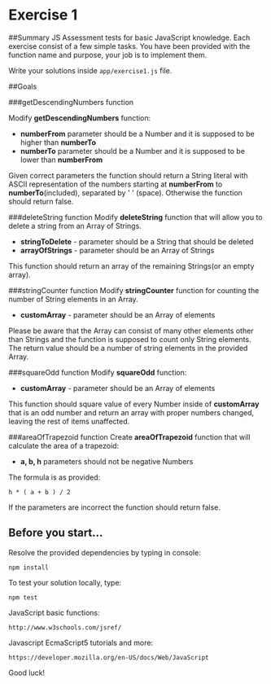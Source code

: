 # Exercise 1 

##Summary
JS Assessment tests for basic JavaScript knowledge. Each exercise consist of a few simple tasks. You have been provided with the function
 name and purpose, your job is to implement them.
 
Write your solutions inside `app/exercise1.js` file. 

##Goals

###getDescendingNumbers function

Modify **getDescendingNumbers** function:

-   **numberFrom** parameter should be a Number and it is supposed to be higher than **numberTo**
-   **numberTo** parameter should be a Number and it is supposed to be lower than **numberFrom**

Given correct parameters the function should return a String literal with ASCII representation of the numbers starting at **numberFrom** to **numberTo**(included), separated by ' ' (space). Otherwise the function should return false.


###deleteString function
Modify **deleteString** function that will allow you to delete a string from an Array of Strings. 

- **stringToDelete** - parameter should be a String that should be deleted
- **arrayOfStrings** - parameter should be an Array of Strings

 This function should return an array of the remaining Strings(or an empty array).

###stringCounter function
Modify **stringCounter** function for counting the number of String elements in an Array. 

- **customArray** - parameter should be an Array of elements

Please be aware that the Array can consist of many other elements other than Strings and the function is supposed to count only String elements. The return value should be a number of string elements in the provided Array.

###squareOdd function
Modify **squareOdd** function: 

- **customArray** - parameter should be an Array of elements


This function should square value of every Number inside of **customArray** that is an odd number and return an array with proper numbers changed, leaving the rest of items unaffected.


###areaOfTrapezoid function
Create **areaOfTrapezoid** function that will calculate the area of a trapezoid:
   
-   **a, b, h** parameters should not be negative Numbers


The formula is as provided:

    h * ( a + b ) / 2

If the parameters are incorrect the function should return false.

## Before you start...

Resolve the provided dependencies by typing in console:

    npm install

To test your solution locally, type:

    npm test

JavaScript basic functions:

    http://www.w3schools.com/jsref/
    
Javascript EcmaScript5 tutorials and more:

    https://developer.mozilla.org/en-US/docs/Web/JavaScript

Good luck!
